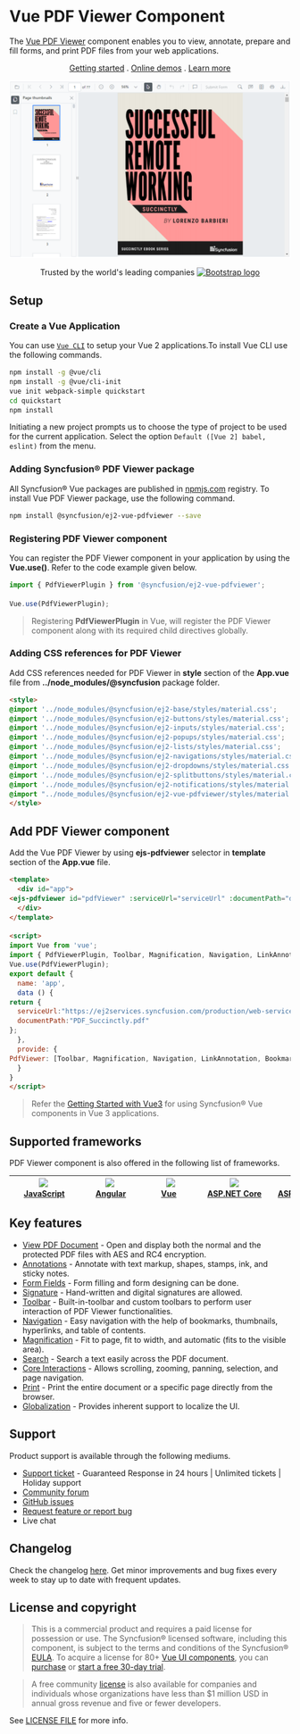 # Vue PDF Viewer Component

The [Vue PDF Viewer](https://www.syncfusion.com/Vue-ui-components/Vue-pdf-viewer?utm_source=npm&utm_medium=listing&utm_campaign=Vue-pdf-viewer-npm) component enables you to view, annotate, prepare and fill forms, and print PDF files from your web applications.

<p align="center">
    <a href="https://ej2.syncfusion.com/vue/documentation/pdfviewer/getting-started/?utm_source=npm&utm_medium=listing&utm_campaign=Vue-pdf-viewer-npm">Getting started</a> . 
    <a href="https://ej2.syncfusion.com/vue/demos/?utm_source=npm&utm_medium=listing&utm_campaign=Vue-pdf-viewer-npm#/bootstrap5/pdfviewer/default">Online demos</a> . 
    <a href="https://www.syncfusion.com/Vue-components/Vue-pdf-viewer?utm_source=npm&utm_medium=listing&utm_campaign=Vue-pdf-viewer-npm">Learn more</a>
</p>

<p align="center">
    <img src="https://raw.githubusercontent.com/SyncfusionExamples/nuget-img/master/vue/vue-pdf-viewer.png" alt="Vue PDF Viewer Component"/>
</p>

<p align="center">
Trusted by the world's leading companies
  <a href="https://www.syncfusion.com">
    <img src="https://raw.githubusercontent.com/SyncfusionExamples/nuget-img/master/syncfusion/syncfusion-trusted-companies.webp" alt="Bootstrap logo">
  </a>
</p>

## Setup

### Create a Vue Application

You can use [`Vue CLI`](https://github.com/vuejs/vue-cli) to setup your Vue 2 applications.To install Vue CLI use the following commands.

```bash
npm install -g @vue/cli
npm install -g @vue/cli-init
vue init webpack-simple quickstart
cd quickstart
npm install
```

Initiating a new project prompts us to choose the type of project to be used for the current application. Select the option `Default ([Vue 2] babel, eslint)` from the menu.

### Adding Syncfusion&reg; PDF Viewer package

All Syncfusion&reg; Vue packages are published in [npmjs.com](https://www.npmjs.com/~syncfusionorg) registry. To install Vue PDF Viewer package, use the following command.

```bash
npm install @syncfusion/ej2-vue-pdfviewer --save
```

### Registering PDF Viewer component

You can register the PDF Viewer component in your application by using the **Vue.use()**. Refer to the code example given below.

```typescript
import { PdfViewerPlugin } from '@syncfusion/ej2-vue-pdfviewer';

Vue.use(PdfViewerPlugin);
```

> Registering **PdfViewerPlugin** in Vue, will register the PDF Viewer component along with its required child directives globally.

### Adding CSS references for PDF Viewer

Add CSS references needed for PDF Viewer in **style** section of the **App.vue** file from **../node_modules/@syncfusion** package folder.

```html
<style>
@import '../node_modules/@syncfusion/ej2-base/styles/material.css';
@import '../node_modules/@syncfusion/ej2-buttons/styles/material.css';
@import '../node_modules/@syncfusion/ej2-inputs/styles/material.css';
@import '../node_modules/@syncfusion/ej2-popups/styles/material.css';
@import '../node_modules/@syncfusion/ej2-lists/styles/material.css';
@import '../node_modules/@syncfusion/ej2-navigations/styles/material.css';
@import '../node_modules/@syncfusion/ej2-dropdowns/styles/material.css';
@import '../node_modules/@syncfusion/ej2-splitbuttons/styles/material.css';
@import '../node_modules/@syncfusion/ej2-notifications/styles/material.css';  
@import "../node_modules/@syncfusion/ej2-vue-pdfviewer/styles/material.css";
</style>
```

## Add PDF Viewer component

Add the Vue PDF Viewer by using **ejs-pdfviewer** selector in **template** section of the **App.vue** file.

```html
<template>
  <div id="app">
<ejs-pdfviewer id="pdfViewer" :serviceUrl="serviceUrl" :documentPath="documentPath"> </ejs-pdfviewer>
  </div>
</template>

<script>
import Vue from 'vue';
import { PdfViewerPlugin, Toolbar, Magnification, Navigation, LinkAnnotation, BookmarkView, ThumbnailView, Print, TextSelection, TextSearch, Annotation, FormFields, FormDesigner } from '@syncfusion/ej2-vue-pdfviewer';
Vue.use(PdfViewerPlugin);
export default {
  name: 'app',
  data () {
return {
  serviceUrl:"https://ej2services.syncfusion.com/production/web-services/api/pdfviewer",
  documentPath:"PDF_Succinctly.pdf"
};
  },
  provide: {
PdfViewer: [Toolbar, Magnification, Navigation, LinkAnnotation, BookmarkView, ThumbnailView, Print, TextSelection, TextSearch, Annotation, FormFields, FormDesigner]
  }
}
</script>
```

> Refer the [Getting Started with Vue3](https://ej2.syncfusion.com/vue/documentation/pdfviewer/getting-started-application/) for using Syncfusion&reg; Vue components in Vue 3 applications.

## Supported frameworks

PDF Viewer component is also offered in the following list of frameworks.

| [<img src="https://ej2.syncfusion.com/github/images/js.svg" height="50" />](https://www.syncfusion.com/javascript-ui-controls?utm_medium=listing&utm_source=github)<br/>&nbsp;&nbsp;&nbsp;&nbsp;&nbsp;[JavaScript](https://www.syncfusion.com/javascript-ui-controls?utm_medium=listing&utm_source=github)&nbsp;&nbsp;&nbsp;&nbsp; | [<img src="https://ej2.syncfusion.com/github/images/angular-new.svg"  height="50" />](https://www.syncfusion.com/angular-components/?utm_medium=listing&utm_source=github)<br/>&nbsp;&nbsp;&nbsp;&nbsp;&nbsp;&nbsp;&nbsp;[Angular](https://www.syncfusion.com/angular-components/?utm_medium=listing&utm_source=github)&nbsp;&nbsp;&nbsp;&nbsp;&nbsp;&nbsp; | [<img src="https://ej2.syncfusion.com/github/images/vue.svg" height="50" />](https://www.syncfusion.com/vue-ui-components?utm_medium=listing&utm_source=github)<br/>&nbsp;&nbsp;&nbsp;&nbsp;&nbsp;&nbsp;&nbsp;[Vue](https://www.syncfusion.com/vue-ui-components?utm_medium=listing&utm_source=github)&nbsp;&nbsp;&nbsp;&nbsp;&nbsp;&nbsp;&nbsp;&nbsp;&nbsp; | [<img src="https://ej2.syncfusion.com/github/images/netcore.svg" height="50" />](https://www.syncfusion.com/aspnet-core-ui-controls?utm_medium=listing&utm_source=github)<br/>&nbsp;&nbsp;[ASP.NET&nbsp;Core](https://www.syncfusion.com/aspnet-core-ui-controls?utm_medium=listing&utm_source=github)&nbsp;&nbsp; | [<img src="https://ej2.syncfusion.com/github/images/netmvc.svg" height="50" />](https://www.syncfusion.com/aspnet-mvc-ui-controls?utm_medium=listing&utm_source=github)<br/>&nbsp;&nbsp;[ASP.NET&nbsp;MVC](https://www.syncfusion.com/aspnet-mvc-ui-controls?utm_medium=listing&utm_source=github)&nbsp;&nbsp; | 
| :-----: | :-----: | :-----: | :-----: | :-----: |

## Key features

* [View PDF Document](https://ej2.syncfusion.com/vue/documentation/pdfviewer/getting-started/) - Open and display both the normal and the protected PDF files with AES and RC4 encryption.
* [Annotations](https://ej2.syncfusion.com/vue/documentation/pdfviewer/annotation/text-markup-annotation/) - Annotate with text markup, shapes, stamps, ink, and sticky notes.
* [Form Fields](https://ej2.syncfusion.com/vue/documentation/pdfviewer/form-designer/create-fillable-PDF-forms/create-programmatically/) - Form filling and form designing can be done.
* [Signature](https://ej2.syncfusion.com/angular/documentation/pdfviewer/handwritten-signature/) - Hand-written and digital signatures are allowed.
* [Toolbar](https://ej2.syncfusion.com/vue/documentation/pdfviewer/toolbar/) - Built-in-toolbar and custom toolbars to perform user interaction of PDF Viewer functionalities.
* [Navigation](https://ej2.syncfusion.com/vue/documentation/pdfviewer/navigation/) - Easy navigation with the help of bookmarks, thumbnails, hyperlinks, and table of contents.
* [Magnification](https://ej2.syncfusion.com/vue/documentation/pdfviewer/magnification/) - Fit to page, fit to width, and automatic (fits to the visible area).
* [Search](https://ej2.syncfusion.com/vue/documentation/pdfviewer/text-search/) - Search a text easily across the PDF document.	
* [Core Interactions](https://ej2.syncfusion.com/vue/documentation/pdfviewer/interaction-mode/) - Allows scrolling, zooming, panning, selection, and page navigation.
* [Print](https://ej2.syncfusion.com/vue/documentation/pdfviewer/interaction-mode/) - Print the entire document or a specific page directly from the browser.
* [Globalization](https://ej2.syncfusion.com/vue/documentation/pdfviewer/globalization/) - Provides inherent support to localize the UI.

## Support

Product support is available through the following mediums.

* [Support ticket](https://support.syncfusion.com/support/tickets/create) - Guaranteed Response in 24 hours | Unlimited tickets | Holiday support
* [Community forum](https://www.syncfusion.com/forums/Vue-js2?utm_source=npm&utm_medium=listing&utm_campaign=Vue-pdf-viewer-npm)
* [GitHub issues](https://github.com/syncfusion/ej2-Vue-ui-components/issues/new)
* [Request feature or report bug](https://www.syncfusion.com/feedback/Vue?utm_source=npm&utm_medium=listing&utm_campaign=Vue-pdf-viewer-npm)
* Live chat

## Changelog

Check the changelog [here](https://github.com/syncfusion/ej2-vue-ui-components/blob/master/components/pdfviewer/CHANGELOG.md?utm_source=npm&utm_medium=listing&utm_campaign=Vue-pdf-viewer-npm). Get minor improvements and bug fixes every week to stay up to date with frequent updates.

## License and copyright

> This is a commercial product and requires a paid license for possession or use. The Syncfusion&reg; licensed software, including this component, is subject to the terms and conditions of the Syncfusion&reg; [EULA](https://www.syncfusion.com/eula/es/). To acquire a license for 80+ [Vue UI components](https://www.syncfusion.com/Vue-components), you can [purchase](https://www.syncfusion.com/sales/products) or [start a free 30-day trial](https://www.syncfusion.com/account/manage-trials/start-trials).

> A free community [license](https://www.syncfusion.com/products/communitylicense) is also available for companies and individuals whose organizations have less than $1 million USD in annual gross revenue and five or fewer developers.

See [LICENSE FILE](https://github.com/syncfusion/ej2/blob/master/license?utm_source=npm&utm_medium=listing&utm_campaign=Vue-pdf-viewer-npm) for more info.
